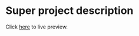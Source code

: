 # Super project description

Click [here](https://akovalenko777.github.io/super_project/) to live preview.
